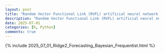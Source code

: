 ```yaml
---
layout: post
title: "Random Vector Functional Link (RVFL) artificial neural network with 2 regularization parameters successfully used for forecasting/synthetic simulation in professional settings: Extensions (including Bayesian)"
description: "Random Vector Functional Link (RVFL) artificial neural network with 2 regularization parameters successfully used for forecasting/synthetic simulation in professional settings: Extensions (including Bayesian)"
date: 2025-07-01
categories: [R, Python]
comments: true
---
```



{% include 2025_07_01_Ridge2_Forecasting_Bayesian_Frequentist.html %}